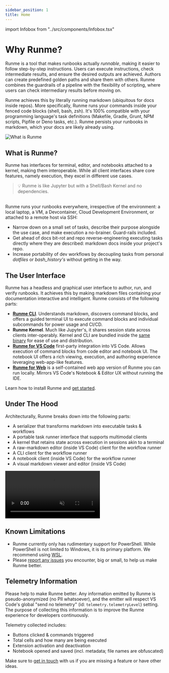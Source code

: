 ```yaml
---
sidebar_position: 1
title: Home
---
```


import Infobox from "../src/components/Infobox.tsx"

# Why Runme?

Runme is a tool that makes runbooks actually *runnable*, making it easier to follow step-by-step instructions. Users can execute instructions, check intermediate results, and ensure the desired outputs are achieved. Authors can create predefined golden paths and share them with others. Runme combines the guardrails of a pipeline with the flexibility of scripting, where users can check intermediary results before moving on.

Runme achieves this by literally running markdown (ubiquitous for docs inside repos). More specifically, Runme runs your commands inside your fenced code blocks (shell, bash, zsh). It's 100% compatible with your programming language's task definitions (Makefile, Gradle, Grunt, NPM scripts, Pipfile or Deno tasks, etc.). Runme persists your runbooks in markdown, which your docs are likely already using.

![What is Runme](../static/img/venn.png)

## What is Runme?

Runme has interfaces for terminal, editor, and notebooks attached to a kernel, making them interoperable. While all client interfaces share core features, namely execution, they excel in different use cases.

> 💡 Runme is like Jupyter but with a Shell/Bash Kernel and no dependencies.

<br/>
Runme runs your runbooks everywhere, irrespective of the environment: a local laptop, a VM, a Devcontainer, Cloud Development Environment, or attached to a remote host via SSH:

- Narrow down on a small set of tasks, describe their purpose alongside the use case, and make execution a no-brainer. Guard-rails included.
- Get ahead of docs bit-rot and repo reverse-engineering executing tasks directly where they are described: markdown docs inside your project's repo.
- Increase portability of dev workflows by decoupling tasks from personal _dotfiles_ or _bash_history's_ without getting in the way.

## The User Interface

Runme has a headless and graphical user interface to author, run, and verify runbooks. It achieves this by making markdown files containing your documentation interactive and intelligent. Runme consists of the following parts:

- **[Runme CLI](/install#runme-cli)**. Understands markdown, discovers command blocks, and offers a guided terminal UI to execute command blocks and individual subcommands for power usage and CI/CD.
- **Runme Kernel**. Much like Jupyter's, it shares session state across clients inter-operably. Kernel and CLI are bundled inside the [same binary](https://github.com/stateful/runme) for ease of use and distribution.
- **[Runme for VS Code](/install#runme-for-vs-code)** first-party integration into VS Code. Allows execution of command blocks from code editor and notebook UI. The notebook UI offers a rich viewing, execution, and authoring experience leveraging web-app-like features.
- **[Runme for Web](/install#runme-for-web)** is a self-contained web app version of Runme you can run locally. Mirrors VS Code's Notebook & Editor UX without running the IDE.

<Infobox type="sidenote" title="Try it now">

Learn how to install Runme and [get started](/getting-started).

</Infobox>

## Under The Hood

Architecturally, Runme breaks down into the following parts:

- A serializer that transforms markdown into executable tasks & workflows
- A portable task runner interface that supports multimodal clients
- A kernel that retains state across execution in sessions akin to a terminal
- A raw-markdown editor (inside VS Code) client for the workflow runner
- A CLI client for the workflow runner
- A notebook client (inside VS Code) for the workflow runner
- A visual markdown viewer and editor (inside VS Code)

<video autoPlay loop muted playsInline controls>
  <source src="/videos/runme-illustration.mp4" type="video/mp4" />
  <source src="/videos/runme-illustration.webm" type="video/webm" />
</video>

## Known Limitations

- Runme currently only has rudimentary support for PowerShell. While PowerShell is not limited to Windows, it is its primary platform. We recommend using [WSL](https://learn.microsoft.com/en-us/windows/wsl/).
- Please [report any issues](https://github.com/stateful/runme/issues/new) you encounter, big or small, to help us make Runme better.

## Telemetry Information

Please help to make Runme better. Any information emitted by Runme is pseudo-anonymized (no PII whatsoever), and the emitter will respect VS Code's global "send no telemetry" (id: `telemetry.telemetryLevel`) setting. The purpose of collecting this information is to improve the Runme experience for developers continuously.

Telemetry collected includes:

- Buttons clicked & commands triggered
- Total cells and how many are being executed
- Extension activation and deactivation
- Notebook opened and saved (incl. metadata; file names are obfuscated)

<Infobox type="sidenote" title="Join Runme community!">

Make sure to [get in touch](https://discord.gg/runme) with us if you are missing a feature or have other ideas.

</Infobox>

